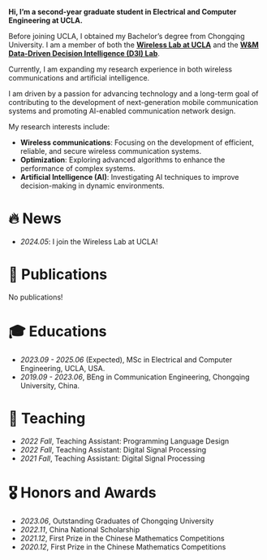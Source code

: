<div id="home"></div>

**Hi, I’m a second-year graduate student in Electrical and Computer Engineering at UCLA.**

Before joining UCLA, I obtained my Bachelor’s degree from Chongqing University. I am a member of both the [**Wireless Lab at UCLA**](https://wireless.ee.ucla.edu/) and the [**W&M Data-Driven Decision Intelligence (D3I) Lab**](https://haipeng-chen.github.io/). 

Currently, I am expanding my research experience in both wireless communications and artificial intelligence.

I am driven by a passion for advancing technology and a long-term goal of contributing to the development of next-generation mobile communication systems and promoting AI-enabled communication network design.

My research interests include:
- **Wireless communications**: Focusing on the development of efficient, reliable, and secure wireless communication systems.
- **Optimization**: Exploring advanced algorithms to enhance the performance of complex systems.
- **Artificial Intelligence (AI)**: Investigating AI techniques to improve decision-making in dynamic environments.

# 🔥 News 
<div id="news"></div>

- *2024.05*: I join the Wireless Lab at UCLA!

# 📝 Publications
<div id="publications"></div>

No publications!

# 🎓 Educations
<div id="educations"></div>

- *2023.09 - 2025.06* (Expected), MSc in Electrical and Computer Engineering, UCLA, USA.
- *2019.09 - 2023.06*, BEng in Communication Engineering, Chongqing University, China.

# 📖 Teaching 
<div id="teaching"></div>

- *2022 Fall*, Teaching Assistant: Programming Language Design
- *2022 Fall*, Teaching Assistant: Digital Signal Processing
- *2021 Fall*, Teaching Assistant: Digital Signal Processing

# 🎖 Honors and Awards
<div id="honors-and-awards"></div>

- *2023.06*, Outstanding Graduates of Chongqing University
- *2022.11*, China National Scholarship
- *2021.12*, First Prize in the Chinese Mathematics Competitions
- *2020.12*, First Prize in the Chinese Mathematics Competitions

